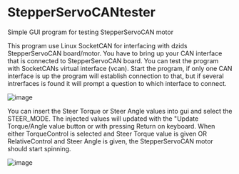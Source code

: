 # StepperServoCANtester
Simple GUI program for testing StepperServoCAN motor

This program use Linux SocketCAN for interfacing with dzids StepperServoCAN board/motor. You have to bring up your CAN interface that is connected to StepperServoCAN board.
You can test the program with SocketCANs virtual interface (vcan). Start the program, if only one CAN interface is up the program will establish connection to that, but if several 
intrerfaces is found it will prompt a question to which interface to connect.

![image](https://user-images.githubusercontent.com/37126045/227358591-f02fb505-541d-4003-8dd9-05046cff7847.png)

You can insert the Steer Torque or Steer Angle values into gui and select the STEER_MODE. The injected values will updated with the "Update Torque/Angle value button or with pressing Return on keyboard.
When either TorqueControl is selected and Steer Torque value is given OR RelativeControl and Steer Angle is given, the StepperServoCAN motor should start spinning.

![image](https://user-images.githubusercontent.com/37126045/227360534-95258b39-5341-41d9-accd-8cfae35a3295.png)
